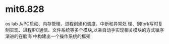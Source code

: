 # mit6.828
os lab
从PC启动、内存管理、进程创建和调度、中断和异常处 理、到fork写时复制实现、进程IPC通信、文件系统等多个模块,以亲自动手实现相关模块的方式循序渐进的在脑海 中构建出一个操作系统的框架
